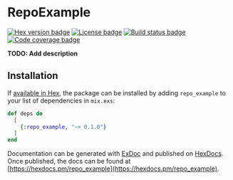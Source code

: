 # RepoExample
[![Hex version badge](https://img.shields.io/hexpm/v/repo_example.svg)](https://hex.pm/packages/repo_example)
[![License badge](https://img.shields.io/hexpm/l/repo_example.svg)](https://github.com/ricardocorral/exreleasetest/blob/master/LICENSE.md)
[![Build status badge](https://img.shields.io/circleci/project/github/surgeventures/repo-example-elixir/master.svg)](https://circleci.com/gh/ricardocorral/exreleasetest/tree/master)
[![Code coverage badge](https://img.shields.io/codecov/c/github/surgeventures/repo-example-elixir/master.svg)](https://codecov.io/gh/ricardocorral/exreleasetest/branch/master)

**TODO: Add description**

## Installation

If [available in Hex](https://hex.pm/docs/publish), the package can be installed
by adding `repo_example` to your list of dependencies in `mix.exs`:

```elixir
def deps do
  [
    {:repo_example, "~> 0.1.0"}
  ]
end
```

Documentation can be generated with [ExDoc](https://github.com/elixir-lang/ex_doc)
and published on [HexDocs](https://hexdocs.pm). Once published, the docs can
be found at [https://hexdocs.pm/repo_example](https://hexdocs.pm/repo_example).

